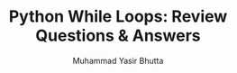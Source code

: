 ---
layout: review-questions
title: "Python While Loops: Review Questions & Answers"
description: Strengthen your Python while loop concepts with comprehensive review questions and answers. Cover syntax, infinite loops, break, continue, pass, else clause, and common patterns.
keywords: Python, while loops, review questions, Python practice, programming concepts, loop syntax, infinite loops, break statement, continue statement, pass statement, else in loops, Python for beginners
author: "Muhammad Yasir Bhutta"
toc: toc/python.html
course: "python"
topic: "loops-while"
prev: /python/docs/lists/practice-and-progress/mini-projects-lists.html
next: /python/docs/functions.html
show_practice_progress: true
show_mini_project: null
show_toc: true
breadcrumb:
  - title: Home
    url: /
  - title: python
    url: /python/
  - title: Control Flow
    url: /python/docs/control-flow/
  - title: loops-while
    url: /python/docs/loops-while/
---